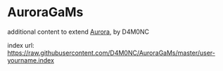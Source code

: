 # AuroraGaMs
additional content to extend [Aurora](https://aurorabuilder.com/), by D4M0NC

index url: https://raw.githubusercontent.com/D4M0NC/AuroraGaMs/master/user-yourname.index
